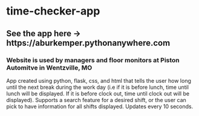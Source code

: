 <h1>time-checker-app </h1>
<h2>See the app here -> https://aburkemper.pythonanywhere.com  </h2>
<h3>Website is used by managers and floor monitors at Piston Automitve in Wentzville, MO</h3>
<p>App created using python, flask, css, and html that tells the user how long until the next break during the work day (i.e if it is before lunch, time until lunch will be displayed. If it is before clock out, time until clock out will be displayed). Supports
a search feature for a desired shift, or the user can pick to have information for all shifts displayed. Updates every 10 seconds.</p>
